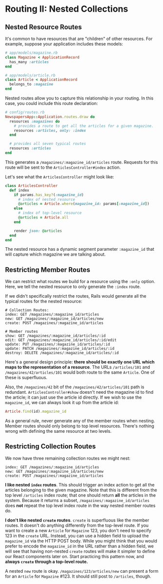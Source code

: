 # Routing II: Nested Collections

## Nested Resource Routes

It's common to have resources that are "children" of other
resources. For example, suppose your application includes these
models:

```ruby
# app/models/magazine.rb
class Magazine < ApplicationRecord
  has_many :articles
end

# app/models/article.rb
class Article < ApplicationRecord
  belongs_to :magazine
end
```

Nested routes allow you to capture this relationship in your
routing. In this case, you could include this route declaration:

```ruby
# config/routes.rb
NewspapersApp::Application.routes.draw do
  resources :magazines do
    # provides a route to get all the articles for a given magazine.
    resources :articles, only: :index
  end

  # provides all seven typical routes
  resources :articles
end
```

This generates a `/magazines/:magazine_id/articles` route. Requests
for this route will be sent to the `ArticlesController#index` action.

Let's see what the `ArticlesController` might look like:

```ruby
class ArticlesController
  def index
    if params.has_key?(:magazine_id)
      # index of nested resource
      @articles = Article.where(magazine_id: params[:magazine_id])
    else
      # index of top-level resource
      @articles = Article.all
    end

    render json: @articles
  end
end
```

The nested resource has a dynamic segment parameter `:magazine_id`
that will capture which magazine we are talking about.

## Restricting Member Routes

We can restrict what routes we build for a resource using the `:only`
option. Here, we tell the nested resource to only generate the
`:index` route.

If we didn't specifically restrict the routes, Rails would generate
all the typical routes for the nested resource:

```
# Collection Routes:
index: GET /magazines/:magazine_id/articles
new: GET /magazines/:magazine_id/articles/new
create: POST /magazines/:magazine_id/articles

# Member routes
show: GET /magazines/:magazine_id/articles/:id
edit: GET /magazines/:magazine_id/articles/:id/edit
update: PUT /magazines/:magazine_id/articles/:id
update: PATCH /magazines/:magazine_id/articles/:id
destroy: DELETE /magazines/:magazine_id/articles/:id
```

Here's a general design principle: **there should be exactly one URL
which maps to the representation of a resource**. The URLs
`/articles/101` and `/magazines/42/articles/101` would both route to
the same `Article`. One of these is superfluous.

Also, the `/magazines/42` bit of the `/magazines/42/articles/101` path
is redundant. `ArticlesController#show` doesn't need the magazine id
to find the article; it can just use the article id directly. If we
wish to use the `magazine_id`, we can always look it up from the
article id:

```ruby
Article.find(id).magazine_id
```

As a general rule, never generate any of the member routes when
nesting. Member routes should only belong to top level resources.
There's nothing wrong with defining the same resource at two
levels.

## Restricting Collection Routes

We now have three remaining collection routes we might nest:

```
index: GET /magazines/:magazine_id/articles
new: GET /magazines/:magazine_id/articles/new
create: POST /magazines/:magazine_id/articles
```

**I like nested `index` routes**. This should trigger an index action
to get all the articles belonging to the given magazine. Note that
this is different from the top level `/articles` index route; that one
should return **all** the articles in the system. Because it returns a
subset, `/magazines/:magazine_id/articles` does **not** repeat the top
level index route in the way nested member routes do.

**I don't like nested `create` routes**. `create` is superfluous like
the member routes. It doesn't do anything differently from the
top-level route. If you want to create a new `Article` for `Magazine`
123, you don't need to specify 123 in the `create` URL. Instead, you can
use a hidden field to upload the `magazine_id` via the HTTP POST body.
While you might think that you would prefer to encode the `magazine_id`
in the URL rather than a hidden field, we will see that having
non-nested `create` routes will make it simpler to define our React components
later on. Start practicing this pattern now, and **always `create` through a top-level route.**

A nested `new` route is okay. `/magazines/123/articles/new` can
present a form for an `Article` for `Magazine` \#123. It should still
post to `/articles`, though.
